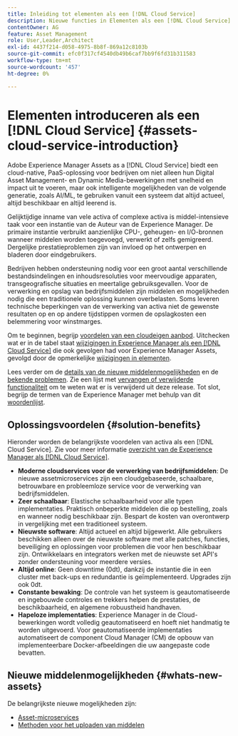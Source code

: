 ```yaml
---
title: Inleiding tot elementen als een [!DNL Cloud Service]
description: Nieuwe functies in Elementen als een [!DNL Cloud Service].
contentOwner: AG
feature: Asset Management
role: User,Leader,Architect
exl-id: 4437f214-d058-4975-8b8f-869a12c8103b
source-git-commit: efc0f317cf4540db49b6caf7bb9f6fd31b311583
workflow-type: tm+mt
source-wordcount: '457'
ht-degree: 0%

---
```


# Elementen introduceren als een [!DNL Cloud Service] {#assets-cloud-service-introduction}

<!-- Need review information from gklebus -->

Adobe Experience Manager Assets as a [!DNL Cloud Service] biedt een cloud-native, PaaS-oplossing voor bedrijven om niet alleen hun Digital Asset Management- en Dynamic Media-bewerkingen met snelheid en impact uit te voeren, maar ook intelligente mogelijkheden van de volgende generatie, zoals AI/ML, te gebruiken vanuit een systeem dat altijd actueel, altijd beschikbaar en altijd leerend is.

Gelijktijdige inname van vele activa of complexe activa is middel-intensieve taak voor een instantie van de Auteur van de Experience Manager. De primaire instantie verbruikt aanzienlijke CPU-, geheugen- en I/O-bronnen wanneer middelen worden toegevoegd, verwerkt of zelfs gemigreerd. Dergelijke prestatieproblemen zijn van invloed op het ontwerpen en bladeren door eindgebruikers.

Bedrijven hebben ondersteuning nodig voor een groot aantal verschillende bestandsindelingen en inhoudsresoluties voor meervoudige apparaten, transgeografische situaties en meertalige gebruiksgevallen. Voor de verwerking en opslag van bedrijfsmiddelen zijn middelen en mogelijkheden nodig die een traditionele oplossing kunnen overbelasten. Soms leveren technische beperkingen van de verwerking van activa niet de gewenste resultaten op en op andere tijdstippen vormen de opslagkosten een belemmering voor winstmarges.

Om te beginnen, begrijp [voordelen van een cloudeigen aanbod](#solution-benefits). Uitchecken wat er in de tabel staat [wijzigingen in Experience Manager als een [!DNL Cloud Service]](/help/release-notes/aem-cloud-changes.md) die ook gevolgen had voor Experience Manager Assets, gevolgd door de opmerkelijke [wijzigingen in elementen](/help/assets/assets-cloud-changes.md).

Lees verder om de [details van de nieuwe middelenmogelijkheden](#whats-new-assets) en de [bekende problemen](/help/release-notes/maintenance/latest.md). Zie een lijst met [vervangen of verwijderde functionaliteit](/help/release-notes/deprecated-removed-features.md) om te weten wat er is verwijderd uit deze release. Tot slot, begrijp de termen van de Experience Manager met behulp van dit [woordenlijst](/help/overview/terminology.md).

## Oplossingsvoordelen {#solution-benefits}

Hieronder worden de belangrijkste voordelen van activa als een [!DNL Cloud Service]. Zie voor meer informatie [overzicht van de Experience Manager als [!DNL Cloud Service]](/help/overview/introduction.md).

* **Moderne cloudservices voor de verwerking van bedrijfsmiddelen**: De nieuwe assetmicroservices zijn een cloudgebaseerde, schaalbare, betrouwbare en probleemloze service voor de verwerking van bedrijfsmiddelen.
* **Zeer schaalbaar**: Elastische schaalbaarheid voor alle typen implementaties. Praktisch onbeperkte middelen die op bestelling, zoals en wanneer nodig beschikbaar zijn. Bespart de kosten van overontwerp in vergelijking met een traditioneel systeem.
* **Nieuwste software**: Altijd actueel en altijd bijgewerkt. Alle gebruikers beschikken alleen over de nieuwste software met alle patches, functies, beveiliging en oplossingen voor problemen die voor hen beschikbaar zijn. Ontwikkelaars en integrators werken met de nieuwste set API&#39;s zonder ondersteuning voor meerdere versies.
* **Altijd online**: Geen downtime (0dt), dankzij de instantie die in een cluster met back-ups en redundantie is geïmplementeerd. Upgrades zijn ook 0dt.
* **Constante bewaking**: De controle van het systeem is geautomatiseerde en ingebouwde controles en trekkers helpen de prestaties, de beschikbaarheid, en algemene robuustheid handhaven.
* **Hapeloze implementaties**: Experience Manager in de Cloud-bewerkingen wordt volledig geautomatiseerd en hoeft niet handmatig te worden uitgevoerd. Voor geautomatiseerde implementaties automatiseert de component Cloud Manager (CM) de opbouw van implementeerbare Docker-afbeeldingen die uw aangepaste code bevatten.

## Nieuwe middelenmogelijkheden {#whats-new-assets}

De belangrijkste nieuwe mogelijkheden zijn:

* [Asset-microservices](/help/assets/asset-microservices-overview.md)
* [Methoden voor het uploaden van middelen](/help/assets/add-assets.md)
